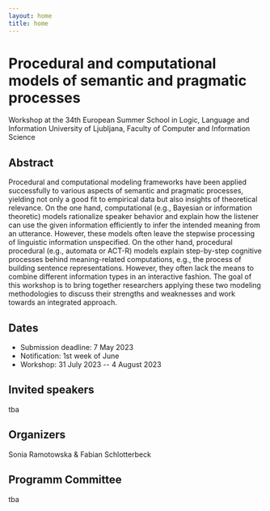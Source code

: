 ```yaml
---
layout: home
title: home
---
```

# Procedural and computational models of semantic and pragmatic processes

Workshop at the 34th European Summer School in Logic, Language and Information
University of Ljubljana, Faculty of Computer and Information Science

## Abstract
Procedural and computational modeling frameworks have been applied successfully to various aspects of semantic and pragmatic processes, yielding not only a good fit to empirical data but also insights of theoretical relevance. On the one hand, computational (e.g., Bayesian or information theoretic) models rationalize speaker behavior and explain how the listener can use the given information efficiently to infer the intended meaning from an utterance. However, these models often leave the stepwise processing of linguistic information unspecified. On the other hand, procedural procedural (e.g., automata or ACT-R) models explain step-by-step cognitive processes behind meaning-related computations, e.g., the process of building sentence representations. However, they often lack the means to combine different information types in an interactive fashion. The goal of this workshop is to bring together researchers applying these two modeling methodologies to discuss their strengths and weaknesses and work towards an integrated approach.

## Dates
- Submission deadline: 7 May 2023
- Notification: 1st week of June
- Workshop: 31 July 2023 -- 4 August 2023

## Invited speakers
tba

## Organizers
Sonia Ramotowska & Fabian Schlotterbeck

## Programm Committee
tba
